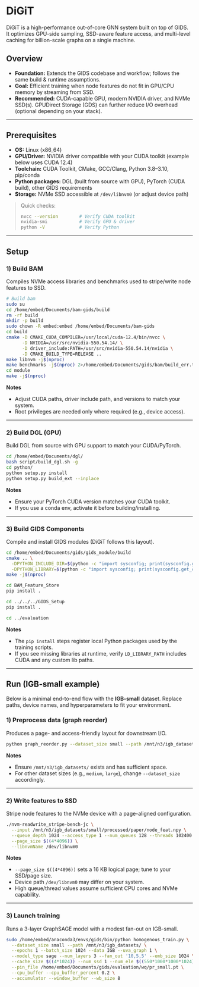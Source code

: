# DiGiT

DiGiT is a high-performance out-of-core GNN system built on top of GIDS. It optimizes GPU-side sampling, SSD-aware feature access, and multi-level caching for billion-scale graphs on a single machine.


## Overview

- **Foundation:** Extends the GIDS codebase and workflow; follows the same build & runtime assumptions.  
- **Goal:** Efficient training when node features do not fit in GPU/CPU memory by streaming from SSD.  
- **Recommended:** CUDA-capable GPU, modern NVIDIA driver, and NVMe SSD(s). GPUDirect Storage (GDS) can further reduce I/O overhead (optional depending on your stack).

---

## Prerequisites

- **OS:** Linux (x86_64)
- **GPU/Driver:** NVIDIA driver compatible with your CUDA toolkit (example below uses CUDA 12.4)
- **Toolchain:** CUDA Toolkit, CMake, GCC/Clang, Python 3.8–3.10, pip/conda
- **Python packages:** DGL (built from source with GPU), PyTorch (CUDA build), other GIDS requirements
- **Storage:** NVMe SSD accessible at `/dev/libnvm0` (or adjust device path)

> Quick checks:
> ```bash
> nvcc --version        # Verify CUDA toolkit
> nvidia-smi            # Verify GPU & driver
> python -V             # Verify Python
> ```

---

## Setup

### 1) Build BAM
Compiles NVMe access libraries and benchmarks used to stripe/write node features to SSD.

```bash
# Build bam
sudo su
cd /home/embed/Documents/bam-gids/build
rm -rf build
mkdir -p build
sudo chown -R embed:embed /home/embed/Documents/bam-gids
cd build
cmake -D CMAKE_CUDA_COMPILER=/usr/local/cuda-12.4/bin/nvcc \
      -D NVIDIA=/usr/src/nvidia-550.54.14/ \
      -D driver_include:PATH=/usr/src/nvidia-550.54.14/nvidia \
      -D CMAKE_BUILD_TYPE=RELEASE ..
make libnvm -j$(nproc)
make benchmarks -j$(nproc) 2>/home/embed/Documents/gids/bam/build_err.txt
cd module
make -j$(nproc)
```

**Notes**
- Adjust CUDA paths, driver include path, and versions to match your system.
- Root privileges are needed only where required (e.g., device access).

---

### 2) Build DGL (GPU)
Build DGL from source with GPU support to match your CUDA/PyTorch.

```bash
cd /home/embed/Documents/dgl/
bash script/build_dgl.sh -g
cd python/
python setup.py install
python setup.py build_ext --inplace
```

**Notes**
- Ensure your PyTorch CUDA version matches your CUDA toolkit.
- If you use a conda env, activate it before building/installing.

---

### 3) Build GIDS Components
Compile and install GIDS modules (DiGiT follows this layout).

```bash
cd /home/embed/Documents/gids/gids_module/build
cmake .. \
  -DPYTHON_INCLUDE_DIR=$(python -c "import sysconfig; print(sysconfig.get_path('include'))")  \
  -DPYTHON_LIBRARY=$(python -c "import sysconfig; print(sysconfig.get_config_var('LIBDIR'))")
make -j$(nproc)

cd BAM_Feature_Store
pip install .

cd ../../../GIDS_Setup
pip install .

cd ../evaluation
```

**Notes**
- The `pip install` steps register local Python packages used by the training scripts.
- If you see missing libraries at runtime, verify `LD_LIBRARY_PATH` includes CUDA and any custom lib paths.

---

## Run (IGB-small example)

Below is a minimal end-to-end flow with the **IGB-small** dataset. Replace paths, device names, and hyperparameters to fit your environment.

### 1) Preprocess data (graph reorder)
Produces a page- and access-friendly layout for downstream I/O.

```bash
python graph_reorder.py --dataset_size small --path /mnt/n3/igb_datasets/ --data IGB
```

**Notes**
- Ensure `/mnt/n3/igb_datasets/` exists and has sufficient space.
- For other dataset sizes (e.g., `medium`, `large`), change `--dataset_size` accordingly.

---

### 2) Write features to SSD
Stripe node features to the NVMe device with a page-aligned configuration.

```bash
./nvm-readwrite_stripe-bench-jc \
  --input /mnt/n3/igb_datasets/small/processed/paper/node_feat.npy \
  --queue_depth 1024 --access_type 1 --num_queues 128 --threads 102400 --n_ctrls 1 --ioffset 128 \
  --page_size $((4*4096)) \
  --libnvmName /dev/libnvm0
```

**Notes**
- `--page_size $((4*4096))` sets a 16 KB logical page; tune to your SSD/page size.
- Device path `/dev/libnvm0` may differ on your system.
- High queue/thread values assume sufficient CPU cores and NVMe capability.

---

### 3) Launch training
Runs a 3-layer GraphSAGE model with a modest fan-out on IGB-small.

```bash
sudo /home/embed/anaconda3/envs/gids/bin/python homogenous_train.py \
  --dataset_size small --path /mnt/n3/igb_datasets/ \
  --epochs 1 --batch_size 1024 --data IGB --uva_graph 1 \
  --model_type sage --num_layers 3 --fan_out '10,5,5' --emb_size 1024 \
  --cache_size $((4*1024)) --num_ssd 1 --num_ele $((550*1000*1000*1024)) --page_size 4096 \
  --pin_file /home/embed/Documents/gids/evaluation/wq/pr_small.pt \
  --cpu_buffer --cpu_buffer_percent 0.2 \
  --accumulator --window_buffer --wb_size 8
```
